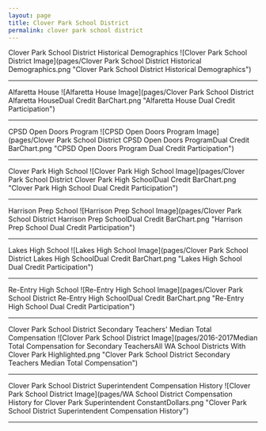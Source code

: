 ```yaml
---
layout: page
title: Clover Park School District
permalink: clover park school district
---
```



Clover Park School District Historical Demographics
![Clover Park School District Image](pages/Clover Park School District Historical Demographics.png "Clover Park School District Historical Demographics")

___

Alfaretta House
![Alfaretta House Image](pages/Clover Park School District Alfaretta HouseDual Credit BarChart.png "Alfaretta House Dual Credit Participation")

___

CPSD Open Doors Program
![CPSD Open Doors Program Image](pages/Clover Park School District CPSD Open Doors ProgramDual Credit BarChart.png "CPSD Open Doors Program Dual Credit Participation")

___

Clover Park High School
![Clover Park High School Image](pages/Clover Park School District Clover Park High SchoolDual Credit BarChart.png "Clover Park High School Dual Credit Participation")

___

Harrison Prep School
![Harrison Prep School Image](pages/Clover Park School District Harrison Prep SchoolDual Credit BarChart.png "Harrison Prep School Dual Credit Participation")

___

Lakes High School
![Lakes High School Image](pages/Clover Park School District Lakes High SchoolDual Credit BarChart.png "Lakes High School Dual Credit Participation")

___

Re-Entry High School
![Re-Entry High School Image](pages/Clover Park School District Re-Entry High SchoolDual Credit BarChart.png "Re-Entry High School Dual Credit Participation")

___

Clover Park School District Secondary Teachers' Median Total Compensation
![Clover Park School District Image](pages/2016-2017Median Total Compensation for Secondary TeachersAll WA School Districts With Clover Park Highlighted.png "Clover Park School District Secondary Teachers Median Total Compensation")

___

Clover Park School District Superintendent Compensation History
![Clover Park School District Image](pages/WA School District Compensation History for Clover Park Superintendent ConstantDollars.png "Clover Park School District Superintendent Compensation History")

___


